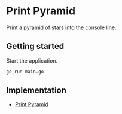# Print Pyramid

Print a pyramid of stars into the console line.

## Getting started

Start the application.

```bash
go run main.go
```

## Implementation

* [Print Pyramid](https://github.com/TannerGabriel/learning-go/blob/master/beginner-programs/PyramidOfStars/pyramid.go)